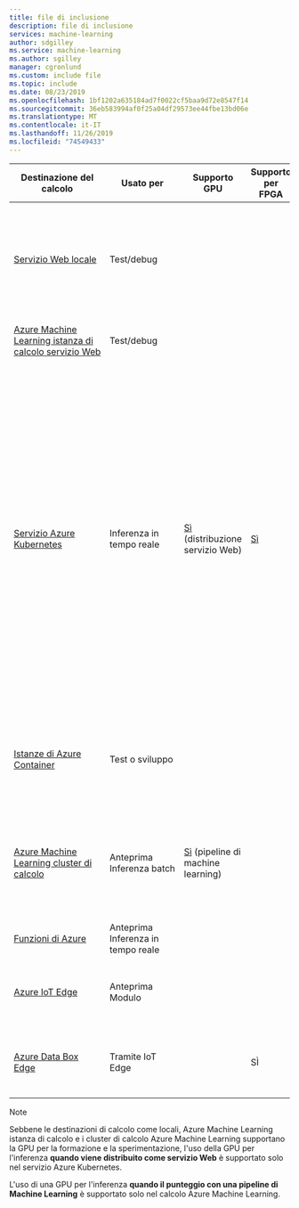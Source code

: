 ```yaml
---
title: file di inclusione
description: file di inclusione
services: machine-learning
author: sdgilley
ms.service: machine-learning
ms.author: sgilley
manager: cgronlund
ms.custom: include file
ms.topic: include
ms.date: 08/23/2019
ms.openlocfilehash: 1bf1202a635184ad7f0022cf5baa9d72e8547f14
ms.sourcegitcommit: 36eb583994af0f25a04df29573ee44fbe13bd06e
ms.translationtype: MT
ms.contentlocale: it-IT
ms.lasthandoff: 11/26/2019
ms.locfileid: "74549433"
---
```

| Destinazione del calcolo | Usato per | Supporto GPU | Supporto per FPGA | Description |
| ----- | ----- | ----- | ----- | ----- |
| [Servizio&nbsp;Web&nbsp;locale](../articles/machine-learning/service/how-to-deploy-and-where.md#local) | Test/debug | &nbsp; | &nbsp; | Usare per i test e la risoluzione dei problemi limitati. L'accelerazione hardware dipende dall'uso di librerie nel sistema locale.
| [Azure Machine Learning istanza di calcolo&nbsp;servizio&nbsp;Web](../articles/machine-learning/service/how-to-deploy-and-where.md#notebookvm) | Test/debug | &nbsp; | &nbsp; | Usare per i test e la risoluzione dei problemi limitati.
| [Servizio Azure Kubernetes](../articles/machine-learning/service/how-to-deploy-and-where.md#aks) | Inferenza in tempo reale |  [Sì](../articles/machine-learning/service/how-to-deploy-inferencing-gpus.md) (distribuzione servizio Web) | [Sì](../articles/machine-learning/service/how-to-deploy-fpga-web-service.md)   |Usare per le distribuzioni di produzione su vasta scala. Fornisce tempi di risposta rapidi e scalabilità automatica del servizio distribuito. La scalabilità automatica del cluster non è supportata tramite il Azure Machine Learning SDK. Per modificare i nodi nel cluster AKS, usare l'interfaccia utente per il cluster AKS nell'portale di Azure. AKS è l'unica opzione disponibile per la finestra di progettazione. |
| [Istanze di Azure Container](../articles/machine-learning/service/how-to-deploy-and-where.md#aci) | Test o sviluppo | &nbsp;  | &nbsp; | Usare per carichi di lavoro basati su CPU su scala ridotta che richiedono meno di 48 GB di RAM. |
| [Azure Machine Learning cluster di calcolo](../articles/machine-learning/service/how-to-run-batch-predictions.md) | Anteprima Inferenza&nbsp;batch | [Sì](../articles/machine-learning/service/how-to-run-batch-predictions.md) (pipeline di machine learning) | &nbsp;  | Eseguire il Punteggio batch su calcolo senza server. Supporta le macchine virtuali normali e con priorità bassa. |
| [Funzioni di Azure](../articles/machine-learning/service/how-to-deploy-functions.md) | Anteprima Inferenza in tempo reale | &nbsp; | &nbsp; | &nbsp; |
| [Azure IoT Edge](../articles/machine-learning/service/how-to-deploy-and-where.md#iotedge) | Anteprima Modulo&nbsp; |  &nbsp; | &nbsp; | Distribuire e gestire modelli di Machine Learning nei dispositivi Internet. |
| [Azure Data Box Edge](../articles/databox-online/data-box-edge-overview.md)   | Tramite IoT Edge |  &nbsp; | SÌ | Distribuire e gestire modelli di Machine Learning nei dispositivi Internet. |

> [!NOTE]
> Sebbene le destinazioni di calcolo come locali, Azure Machine Learning istanza di calcolo e i cluster di calcolo Azure Machine Learning supportano la GPU per la formazione e la sperimentazione, l'uso della GPU per l'inferenza __quando viene distribuito come servizio Web__ è supportato solo nel servizio Azure Kubernetes.
>
> L'uso di una GPU per l'inferenza __quando il punteggio con una pipeline di Machine Learning__ è supportato solo nel calcolo Azure Machine Learning.